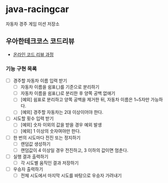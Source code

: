 # java-racingcar
자동차 경주 게임 미션 저장소

## 우아한테크코스 코드리뷰
* [온라인 코드 리뷰 과정](https://github.com/woowacourse/woowacourse-docs/blob/master/maincourse/README.md)

### 기능 구현 목록
- [ ] 경주할 자동차 이름 입력 받기
    - [ ] 자동차 이름을 쉼표(,)를 기준으로 분리하기
    - [ ] 자동차 이름을 쉼표(,)로 분리한 후 양쪽 공백 없애기
    - [ ] [예외] 쉼표로 분리하고 양쪽 공백을 제거한 뒤, 자동차 이름은 1~5자만 가능하다.
    - [ ] [예외] 경주할 자동차는 2대 이상이어야 한다.
- [ ] 시도할 횟수 입력 받기
    - [ ] [예외] 숫자 이외의 값을 받을 경우 예외 발생 
    - [ ] [예외] 1 이상의 숫자여야만 한다.
- [ ] 한 번의 시도마다 전진 또는 정지하기
    - [ ] 랜덤값 생성하기
    - [ ] 랜덤값이 4 이상일 경우 전진하고, 3 이하의 값이면 멈춘다.
- [ ] 실행 결과 출력하기
    - [ ] 각 시도별 움직인 결과 저장하기
- [ ] 우승자 출력하기
    - [ ] 전체 시도에서 마지막 시도를 바탕으로 우승자 가려내기